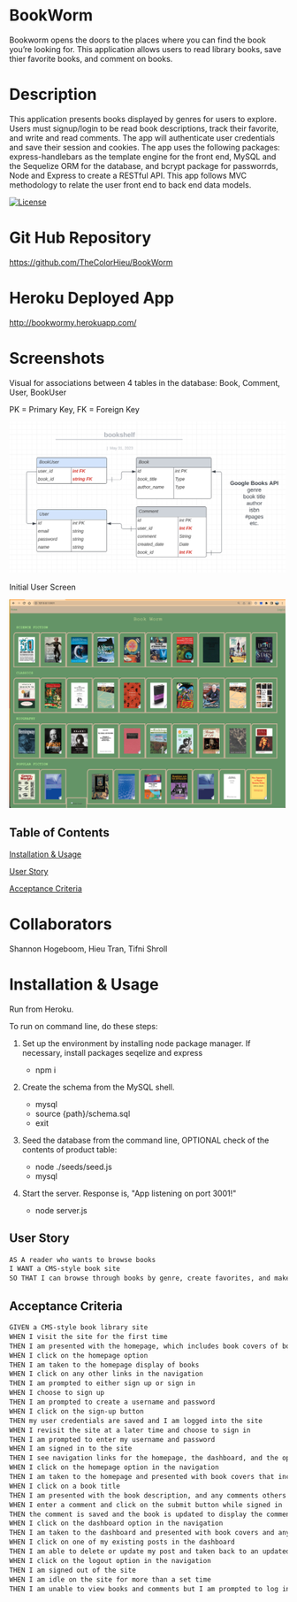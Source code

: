 # BookWorm

Bookworm opens the doors to the places where you can find the book you’re looking for. This application allows users to read library books, save thier favorite books, and comment on books.

# Description

This application presents books displayed by genres for users to explore. Users must signup/login to be read book descriptions, track their favorite, and write and read comments. The app will authenticate user credentials and save their session and cookies. The app uses the following packages: express-handlebars as the template engine for the front end, MySQL and the Sequelize ORM for the database, and bcrypt package for passworrds, Node and Express to create a RESTful API. This app follows MVC methodology to relate the user front end to back end data models.


[![License](https://img.shields.io/badge/License-n/a-n/a.svg)](n/a)

# Git Hub Repository

https://github.com/TheColorHieu/BookWorm


# Heroku Deployed App

http://bookwormy.herokuapp.com/


# Screenshots

Visual for associations between 4 tables in the database: Book, Comment, User, BookUser

PK = Primary Key, FK = Foreign Key

<img src="./Assets/book-data-base.png" alt="Book Database Tables" width="500">

Initial User Screen

<img src="./Assets/homepage.png" alt="Home Page Display" width="500">

## Table of Contents

[Installation & Usage](#installation--usage)

[User Story](#user-story)

[Acceptance Criteria](#acceptance-criteria)

# Collaborators

Shannon Hogeboom, Hieu Tran, Tifni Shroll

# Installation & Usage

Run from Heroku. 

To run on command line, do these steps:

1. Set up the environment by installing node package manager. If necessary, install packages seqelize and express

	* npm i 


2. Create the schema from the MySQL shell.

	* mysql
	* source {path}/schema.sql 
	* exit


3. Seed the database from the command line, OPTIONAL check of the contents of product table:

	* node ./seeds/seed.js
	* mysql

4. Start the server. Response is, "App listening on port 3001!"

	* node server.js


## User Story

```md
AS A reader who wants to browse books
I WANT a CMS-style book site
SO THAT I can browse through books by genre, create favorites, and make comments.
```


## Acceptance Criteria


```md
GIVEN a CMS-style book library site
WHEN I visit the site for the first time
THEN I am presented with the homepage, which includes book covers of books by genre; navigation links for the homepage and the dashboard; and the option to log in
WHEN I click on the homepage option
THEN I am taken to the homepage display of books
WHEN I click on any other links in the navigation
THEN I am prompted to either sign up or sign in
WHEN I choose to sign up
THEN I am prompted to create a username and password
WHEN I click on the sign-up button
THEN my user credentials are saved and I am logged into the site
WHEN I revisit the site at a later time and choose to sign in
THEN I am prompted to enter my username and password
WHEN I am signed in to the site
THEN I see navigation links for the homepage, the dashboard, and the option to log out
WHEN I click on the homepage option in the navigation
THEN I am taken to the homepage and presented with book covers that include the title and author
WHEN I click on a book title 
THEN I am presented with the book description, and any comments others have created, the creator’s username, and date created for that post and have the option to leave a comment
WHEN I enter a comment and click on the submit button while signed in
THEN the comment is saved and the book is updated to display the comment, the comment creator’s username, and the date created
WHEN I click on the dashboard option in the navigation
THEN I am taken to the dashboard and presented with book covers and any favorites I have marked along the side
WHEN I click on one of my existing posts in the dashboard
THEN I am able to delete or update my post and taken back to an updated dashboard
WHEN I click on the logout option in the navigation
THEN I am signed out of the site
WHEN I am idle on the site for more than a set time
THEN I am unable to view books and comments but I am prompted to log in again before I can add, update, or delete posts
```